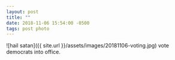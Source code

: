 ```yaml
---
layout: post
title: ""
date: 2018-11-06 15:54:00 -0500
tags: post photo
---
```

![hail satan]({{ site.url }}/assets/images/20181106-voting.jpg)
vote democrats into office.